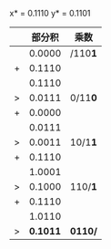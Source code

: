 x* = 0.1110
y* = 0.1101


|     | 部分积    | 乘数        |
| --- | ------ | --------- |
|     | 0.0000 | /110**1** |
| +   | 0.1110 |           |
|     | 0.1110 |           |
| >   | 0.0111 | 0/11**0** |
| +   | 0.0000 |           |
|     | 0.0111 |           |
| >   | 0.0011 | 10/1**1** |
| +   | 0.1110 |           |
|     | 1.0001 |           |
| >   | 0.1000 | 110/**1** |
| +   | 0.1110 |           |
|     | 1.0110 |           |
| >   | **0.1011** | **0110/**     |
